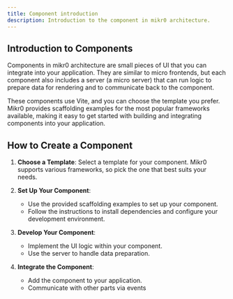 ```yaml
---
title: Component introduction
description: Introduction to the component in mikr0 architecture.
---
```


## Introduction to Components

Components in mikr0 architecture are small pieces of UI that you can integrate into your application. They are similar to micro frontends, but each component also includes a server (a micro server) that can run logic to prepare data for rendering and to communicate back to the component.

These components use Vite, and you can choose the template you prefer. Mikr0 provides scaffolding examples for the most popular frameworks available, making it easy to get started with building and integrating components into your application.

## How to Create a Component

1. **Choose a Template**: Select a template for your component. Mikr0 supports various frameworks, so pick the one that best suits your needs.

2. **Set Up Your Component**:
    - Use the provided scaffolding examples to set up your component.
    - Follow the instructions to install dependencies and configure your development environment.

3. **Develop Your Component**:
    - Implement the UI logic within your component.
    - Use the server to handle data preparation.

4. **Integrate the Component**:
    - Add the component to your application.
    - Communicate with other parts via events
